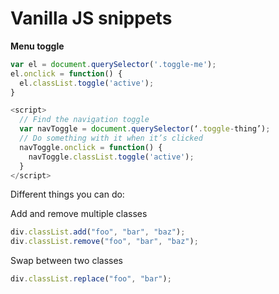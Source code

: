 # Vanilla JS snippets

**Menu toggle**
````javascript
var el = document.querySelector('.toggle-me');
el.onclick = function() {
  el.classList.toggle('active');
}
````

````javascript
<script>
  // Find the navigation toggle
  var navToggle = document.querySelector(‘.toggle-thing’);
  // Do something with it when it’s clicked
  navToggle.onclick = function() {
    navToggle.classList.toggle('active');
  }
</script>
````

Different things you can do:

Add and remove multiple classes
````javascript
div.classList.add("foo", "bar", "baz");
div.classList.remove("foo", "bar", "baz");
````

Swap between two classes
````javascript
div.classList.replace("foo", "bar");
````
